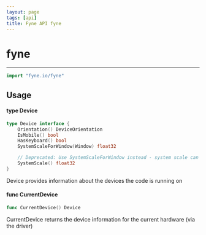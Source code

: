 ```yaml
---
layout: page
tags: [api]
title: Fyne API fyne
---
```


# fyne
---
```go
import "fyne.io/fyne"
```

## Usage

#### type Device

```go
type Device interface {
	Orientation() DeviceOrientation
	IsMobile() bool
	HasKeyboard() bool
	SystemScaleForWindow(Window) float32

	// Deprecated: Use SystemScaleForWindow instead - system scale can vary depending on window placement
	SystemScale() float32
}
```

Device provides information about the devices the code is running on

#### func  CurrentDevice

```go
func CurrentDevice() Device
```
CurrentDevice returns the device information for the current hardware (via the driver)
